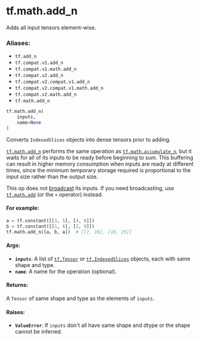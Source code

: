 <div itemscope itemtype="http://developers.google.com/ReferenceObject">
<meta itemprop="name" content="tf.math.add_n" />
<meta itemprop="path" content="Stable" />
</div>

# tf.math.add_n

Adds all input tensors element-wise.

### Aliases:

* `tf.add_n`
* `tf.compat.v1.add_n`
* `tf.compat.v1.math.add_n`
* `tf.compat.v2.add_n`
* `tf.compat.v2.compat.v1.add_n`
* `tf.compat.v2.compat.v1.math.add_n`
* `tf.compat.v2.math.add_n`
* `tf.math.add_n`

``` python
tf.math.add_n(
    inputs,
    name=None
)
```

<!-- Placeholder for "Used in" -->

Converts `IndexedSlices` objects into dense tensors prior to adding.

<a href="../../tf/math/add_n.md"><code>tf.math.add_n</code></a> performs the same operation as <a href="../../tf/math/accumulate_n.md"><code>tf.math.accumulate_n</code></a>, but it
waits for all of its inputs to be ready before beginning to sum.
This buffering can result in higher memory consumption when inputs are ready
at different times, since the minimum temporary storage required is
proportional to the input size rather than the output size.

This op does not [broadcast](
https://docs.scipy.org/doc/numpy-1.13.0/user/basics.broadcasting.html)
its inputs. If you need broadcasting, use <a href="../../tf/math/add.md"><code>tf.math.add</code></a> (or the `+` operator)
instead.

#### For example:



```python
a = tf.constant([[3, 5], [4, 8]])
b = tf.constant([[1, 6], [2, 9]])
tf.math.add_n([a, b, a])  # [[7, 16], [10, 25]]
```

#### Args:


* <b>`inputs`</b>: A list of <a href="../../tf/Tensor.md"><code>tf.Tensor</code></a> or <a href="../../tf/IndexedSlices.md"><code>tf.IndexedSlices</code></a> objects, each with same
  shape and type.
* <b>`name`</b>: A name for the operation (optional).


#### Returns:

A `Tensor` of same shape and type as the elements of `inputs`.



#### Raises:


* <b>`ValueError`</b>: If `inputs` don't all have same shape and dtype or the shape
cannot be inferred.